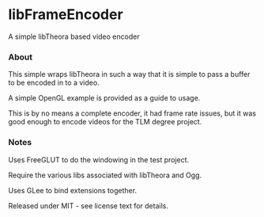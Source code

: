 # libFrameEncoder

A simple libTheora based video encoder

### About

This simple wraps libTheora in such a way that it is simple to pass a buffer to be encoded in to a video.

A simple OpenGL example is provided as a guide to usage.

This is by no means a complete encoder, it had frame rate issues, but it was good enough to encode videos for the TLM degree project.


### Notes

Uses FreeGLUT to do the windowing in the test project.

Require the various libs associated with libTheora and Ogg.

Uses GLee to bind extensions together.

Released under MIT - see license text for details.
